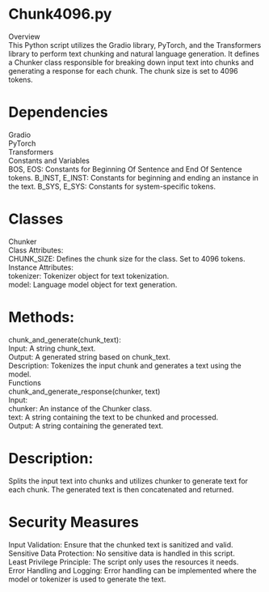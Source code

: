 # Chunk4096.py<br />
Overview<br />
This Python script utilizes the Gradio library, PyTorch, and the Transformers library to perform text chunking and natural language generation. It defines a Chunker class responsible for breaking down input text into chunks and generating a response for each chunk. The chunk size is set to 4096 tokens.<br />

# Dependencies<br />
Gradio<br />
PyTorch<br />
Transformers<br />
Constants and Variables<br />
BOS, EOS: Constants for Beginning Of Sentence and End Of Sentence tokens.
B_INST, E_INST: Constants for beginning and ending an instance in the text.
B_SYS, E_SYS: Constants for system-specific tokens.<br />
# Classes<br />
Chunker<br />
Class Attributes:<br />
CHUNK_SIZE: Defines the chunk size for the class. Set to 4096 tokens.<br />
Instance Attributes:<br />
tokenizer: Tokenizer object for text tokenization.<br />
model: Language model object for text generation.<br />
# Methods:<br />
chunk_and_generate(chunk_text):<br />
Input: A string chunk_text.<br />
Output: A generated string based on chunk_text.<br />
Description: Tokenizes the input chunk and generates a text using the model.<br />
Functions<br />
chunk_and_generate_response(chunker, text)<br />
Input:<br />
chunker: An instance of the Chunker class.<br />
text: A string containing the text to be chunked and processed.<br />
Output: A string containing the generated text.<br />
# Description: 
Splits the input text into chunks and utilizes chunker to generate text for each chunk. The generated text is then concatenated and returned.<br />
# Security Measures<br />
Input Validation: Ensure that the chunked text is sanitized and valid.<br />
Sensitive Data Protection: No sensitive data is handled in this script.<br />
Least Privilege Principle: The script only uses the resources it needs.<br />
Error Handling and Logging: Error handling can be implemented where the model or tokenizer is used to generate the text.<br />
